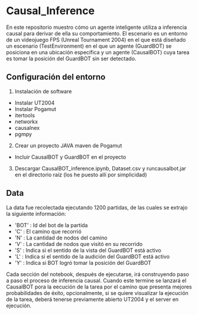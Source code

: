 # Causal_Inference
En este repositorio muestro cómo un agente inteligente utiliza a inferencia causal para derivar de ella su comportamiento. El escenario es un entorno de un videojuego FPS (Unreal Tournament 2004) en el que está diseñado un escenario (TestEnvironment) en el que un agente (GuardBOT) se posiciona en una ubicación específica y un agente (CausalBOT) cuya tarea es tomar la posición del GuardBOT sin ser detectado.

## Configuración del entorno
1. Instalación de software
* Instalar UT2004
* Instalar Pogamut
* itertools
* networkx 
* causalnex
* pgmpy

2. Crear un proyecto JAVA maven de Pogamut
* Incluir CausalBOT y GuardBOT en el proyecto

3. Descargar CausalBOT_inference.ipynb, Dataset.csv y runcausalbot.jar en el directorio raíz (los he puesto allí por simplicidad)

## Data
La data fue recolectada ejecutando 1200 partidas, de las cuales se extrajo la siguiente información:
* 'BOT'  : Id del bot de la partida
* 'C'    : El camino que recorrió
* 'N'    : La cantidad de nodos del camino
* 'V'    : La cantidad de nodos que visitó en su recorrido
* 'S'    : Indica si el sentido de la vista del GuardBOT está activo
* 'L'    : Indica si el sentido de la audición del GuardBOT está activo
* 'Y'    : Indica si BOT logró tomar la posición del GuardBOT

Cada sección del notebook, después de ejecutarse, irá construyendo paso a paso el proceso de inferencia causal. Cuando este termine se lanzará el CausalBOT pora la eecución de la tarea por el camino que presenta mejores probabilidades de éxito, opcionalmente, si se quiere visualizar la ejecución de la tarea, deberá tenerse previamente abierto UT2004 y el server en ejecución.
